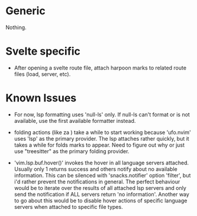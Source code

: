 # Generic

Nothing.

# Svelte specific

-   After opening a svelte route file, attach harpoon marks to related route files (load, server, etc).

# Known Issues

-   For now, lsp formatting uses 'null-ls' only. If null-ls can't format or is not available, use the first available formatter instead.

-   folding actions (like za ) take a while to start working because 'ufo.nvim' uses 'lsp' as the primary provider.
    The lsp attaches rather quickly, but it takes a while for folds marks to appear. Need to figure out why or just use "treesitter" as the primary folding provider.

-   'vim.lsp.buf.hover()' invokes the hover in all language servers attached. Usually only 1 returns success and others notify about no available information.
    This can be silenced with 'snacks.notifier' option 'filter', but i'd rather prevent the notifications in general.
    The perfect behaviour would be to iterate over the results of all attached lsp servers and only send the notification if ALL servers return 'no information'.
    Another way to go about this would be to disable hover actions of specific language servers when attached to specific file types.
